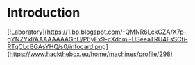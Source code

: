 # Introduction

[!Laboratory](https://1.bp.blogspot.com/-QMNR6LckGZA/X7p-gYNZYxI/AAAAAAAAGnU/P6yFx9-cXdcml-USeeaTRU4FsSCti-RTgCLcBGAsYHQ/s0/infocard.png](https://www.hackthebox.eu/home/machines/profile/298)
